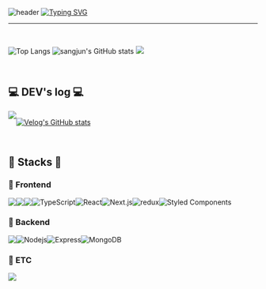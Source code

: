 ![header](https://capsule-render.vercel.app/api?type=waving&color=6994CDEE&text=&animation=twinkling&height=80)
[![Typing SVG](https://readme-typing-svg.demolab.com?font=Alkatra&weight=500&size=45&duration=3500&pause=3&color=6994CDEE&center=false&vCenter=false&multiline=true&repeat=true&width=1000&height=100&lines=Welcome+to+sangjun's+GitHub!👋)](https://git.io/typing-svg)
 
<div align="left">

-------

<br>


![Top Langs](https://github-readme-stats.vercel.app/api/top-langs/?username=sangjun1126&layout=compact&theme=tokyonight)
![sangjun's GitHub stats](https://github-readme-stats.vercel.app/api?username=sangjun1126&show_icons=true&theme=tokyonight)
<a href="https://opgc.me/#/users/sangjun1126" target="_blank"><img src="https://api.opgc.me/githubs/users/sangjun1126/tag/?theme=basic" /></a>   
 

 
<br>

## 💻 DEV's log 💻
<div style="display:flex; flex-direction:row;">
    <a href="https://velog.io/@jsj54629/posts">
        <img src="https://img.shields.io/badge/Velog-20c997?style=for-the-badge&logo=Vimeo&logoColor=white"> 
    </a>
  
 [![Velog's GitHub stats](https://velog-readme-stats.vercel.app/api?name=jsj54629)](https://github.com/sangjun1126/velog-readme-stats)
</div><br>
    
## 🔨 Stacks 🔨

### 📘 Frontend
<div style="display:flex; flex-direction:row; align-items:flex-start;">
    <img src="https://img.shields.io/badge/html5-E34F26?style=for-the-badge&logo=html5&logoColor=white"> 
    <img src="https://img.shields.io/badge/css-1572B6?style=for-the-badge&logo=css3&logoColor=white"> 
    <img src="https://img.shields.io/badge/javascript-F7DF1E?style=for-the-badge&logo=javascript&logoColor=black">
 <img alt="TypeScript" src="https://img.shields.io/badge/-TypeScript-3178C6?style=for-the-badge&logo=typescript&logoColor=white" />
    <img alt="React" src="https://img.shields.io/badge/-React-45b8d8?style=for-the-badge&logo=react&logoColor=white" />
    <img alt="Next.js" src="https://img.shields.io/badge/-Next.js-000000?style=for-the-badge&logo=next.js&logoColor=white" />
    <img alt="redux" src="https://img.shields.io/badge/-Redux-764ABC?style=for-the-badge&logo=redux&logoColor=white" />
    <img alt="Styled Components" src="https://img.shields.io/badge/-Styled_Components-db7092?style=for-the-badge&logo=styled-components&logoColor=white" />
</div>

### 📙 Backend
<div style="display:flex; flex-direction:row; align-items:flex-start;">
    <img src="https://img.shields.io/badge/mysql-4479A1?style=for-the-badge&logo=mysql&logoColor=white">
    <img alt="Nodejs" src="https://img.shields.io/badge/-Node.js-339933?style=for-the-badge&logo=Node.js&logoColor=white" />
    <img alt="Express" src="https://img.shields.io/badge/-Express-yellow?style=for-the-badge&logo=express&logoColor=white" />
    <img alt="MongoDB" src="https://img.shields.io/badge/-MongoDB-47A248?style=for-the-badge&logo=mongodb&logoColor=white" />
</div>

### 📗 ETC
<div style="display:flex; flex-direction:row; align-items:flex-start;">
    <img src="https://img.shields.io/badge/python-3776AB?style=for-the-badge&logo=python&logoColor=white">
</div>

